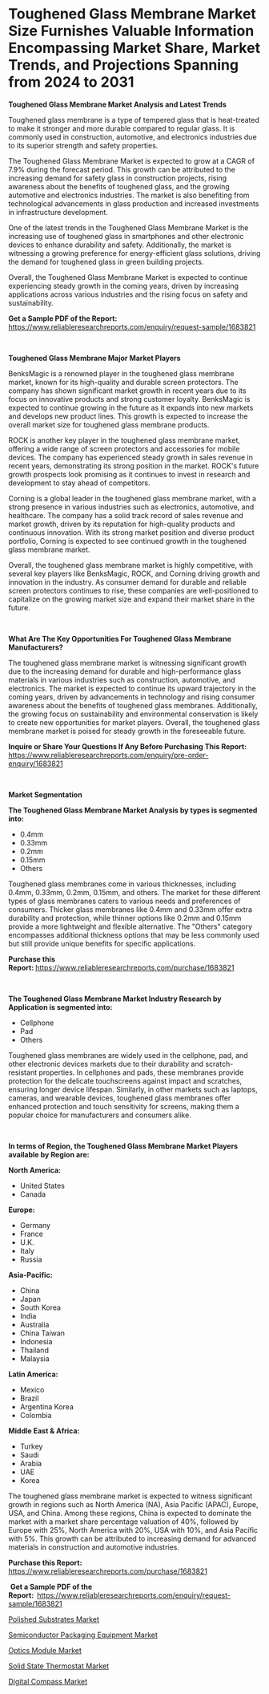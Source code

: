 <p><h1>Toughened Glass Membrane Market Size Furnishes Valuable Information Encompassing Market Share, Market Trends, and Projections Spanning from 2024 to 2031</h1></p><p><strong>Toughened Glass Membrane Market Analysis and Latest Trends</strong></p>
<p><p>Toughened glass membrane is a type of tempered glass that is heat-treated to make it stronger and more durable compared to regular glass. It is commonly used in construction, automotive, and electronics industries due to its superior strength and safety properties.</p><p>The Toughened Glass Membrane Market is expected to grow at a CAGR of 7.9% during the forecast period. This growth can be attributed to the increasing demand for safety glass in construction projects, rising awareness about the benefits of toughened glass, and the growing automotive and electronics industries. The market is also benefiting from technological advancements in glass production and increased investments in infrastructure development.</p><p>One of the latest trends in the Toughened Glass Membrane Market is the increasing use of toughened glass in smartphones and other electronic devices to enhance durability and safety. Additionally, the market is witnessing a growing preference for energy-efficient glass solutions, driving the demand for toughened glass in green building projects.</p><p>Overall, the Toughened Glass Membrane Market is expected to continue experiencing steady growth in the coming years, driven by increasing applications across various industries and the rising focus on safety and sustainability.</p></p>
<p><strong>Get a Sample PDF of the Report:&nbsp;</strong> <a href="https://www.reliableresearchreports.com/enquiry/request-sample/1683821">https://www.reliableresearchreports.com/enquiry/request-sample/1683821</a></p>
<p>&nbsp;</p>
<p><strong>Toughened Glass Membrane Major Market Players</strong></p>
<p><p>BenksMagic is a renowned player in the toughened glass membrane market, known for its high-quality and durable screen protectors. The company has shown significant market growth in recent years due to its focus on innovative products and strong customer loyalty. BenksMagic is expected to continue growing in the future as it expands into new markets and develops new product lines. This growth is expected to increase the overall market size for toughened glass membrane products.</p><p>ROCK is another key player in the toughened glass membrane market, offering a wide range of screen protectors and accessories for mobile devices. The company has experienced steady growth in sales revenue in recent years, demonstrating its strong position in the market. ROCK's future growth prospects look promising as it continues to invest in research and development to stay ahead of competitors.</p><p>Corning is a global leader in the toughened glass membrane market, with a strong presence in various industries such as electronics, automotive, and healthcare. The company has a solid track record of sales revenue and market growth, driven by its reputation for high-quality products and continuous innovation. With its strong market position and diverse product portfolio, Corning is expected to see continued growth in the toughened glass membrane market.</p><p>Overall, the toughened glass membrane market is highly competitive, with several key players like BenksMagic, ROCK, and Corning driving growth and innovation in the industry. As consumer demand for durable and reliable screen protectors continues to rise, these companies are well-positioned to capitalize on the growing market size and expand their market share in the future.</p></p>
<p>&nbsp;</p>
<p><strong>What Are The Key Opportunities For Toughened Glass Membrane Manufacturers?</strong></p>
<p><p>The toughened glass membrane market is witnessing significant growth due to the increasing demand for durable and high-performance glass materials in various industries such as construction, automotive, and electronics. The market is expected to continue its upward trajectory in the coming years, driven by advancements in technology and rising consumer awareness about the benefits of toughened glass membranes. Additionally, the growing focus on sustainability and environmental conservation is likely to create new opportunities for market players. Overall, the toughened glass membrane market is poised for steady growth in the foreseeable future.</p></p>
<p><strong>Inquire or Share Your Questions If Any Before Purchasing This Report:</strong> <a href="https://www.reliableresearchreports.com/enquiry/pre-order-enquiry/1683821">https://www.reliableresearchreports.com/enquiry/pre-order-enquiry/1683821</a></p>
<p>&nbsp;</p>
<p><strong>Market Segmentation</strong></p>
<p><strong>The Toughened Glass Membrane Market Analysis by types is segmented into:</strong></p>
<p><ul><li>0.4mm</li><li>0.33mm</li><li>0.2mm</li><li>0.15mm</li><li>Others</li></ul></p>
<p><p>Toughened glass membranes come in various thicknesses, including 0.4mm, 0.33mm, 0.2mm, 0.15mm, and others. The market for these different types of glass membranes caters to various needs and preferences of consumers. Thicker glass membranes like 0.4mm and 0.33mm offer extra durability and protection, while thinner options like 0.2mm and 0.15mm provide a more lightweight and flexible alternative. The "Others" category encompasses additional thickness options that may be less commonly used but still provide unique benefits for specific applications.</p></p>
<p><strong>Purchase this Report:&nbsp;</strong><a href="https://www.reliableresearchreports.com/purchase/1683821">https://www.reliableresearchreports.com/purchase/1683821</a></p>
<p>&nbsp;</p>
<p><strong>The Toughened Glass Membrane Market Industry Research by Application is segmented into:</strong></p>
<p><ul><li>Cellphone</li><li>Pad</li><li>Others</li></ul></p>
<p><p>Toughened glass membranes are widely used in the cellphone, pad, and other electronic devices markets due to their durability and scratch-resistant properties. In cellphones and pads, these membranes provide protection for the delicate touchscreens against impact and scratches, ensuring longer device lifespan. Similarly, in other markets such as laptops, cameras, and wearable devices, toughened glass membranes offer enhanced protection and touch sensitivity for screens, making them a popular choice for manufacturers and consumers alike.</p></p>
<p>&nbsp;</p>
<p><strong>In terms of Region, the Toughened Glass Membrane Market Players available by Region are:</strong></p>
<p>
    <p> <strong> North America: </strong>
        <ul>
            <li>United States</li>
            <li>Canada</li>
        </ul>
        </p> 
    <p> <strong> Europe: </strong>
        <ul>
            <li>Germany</li>
            <li>France</li>
            <li>U.K.</li>
            <li>Italy</li>
            <li>Russia</li>
        </ul>
        </p> 
    <p> <strong> Asia-Pacific: </strong>
        <ul>
            <li>China</li>
            <li>Japan</li>
            <li>South Korea</li>
            <li>India</li>
            <li>Australia</li>
            <li>China Taiwan</li>
            <li>Indonesia</li>
            <li>Thailand</li>
            <li>Malaysia</li>
        </ul>
        </p> 
    <p> <strong> Latin America: </strong>
        <ul>
            <li>Mexico</li>
            <li>Brazil</li>
            <li>Argentina Korea</li>
            <li>Colombia</li>
        </ul>
        </p> 
    <p> <strong> Middle East & Africa: </strong>
        <ul>
            <li>Turkey</li>
            <li>Saudi</li>
            <li>Arabia</li>
            <li>UAE</li>
            <li>Korea</li>
        </ul>
    </p>
    </p>
<p><p>The toughened glass membrane market is expected to witness significant growth in regions such as North America (NA), Asia Pacific (APAC), Europe, USA, and China. Among these regions, China is expected to dominate the market with a market share percentage valuation of 40%, followed by Europe with 25%, North America with 20%, USA with 10%, and Asia Pacific with 5%. This growth can be attributed to increasing demand for advanced materials in construction and automotive industries.</p></p>
<p><strong>Purchase this Report: </strong><a href="https://www.reliableresearchreports.com/purchase/1683821">https://www.reliableresearchreports.com/purchase/1683821</a></p>
<p>&nbsp;<strong>Get a Sample PDF of the Report:&nbsp;&nbsp;</strong><a href="https://www.reliableresearchreports.com/enquiry/request-sample/1683821">https://www.reliableresearchreports.com/enquiry/request-sample/1683821</a></p>
<p><strong></strong></p>
<p><p><a href="https://medium.com/@peggiemertz/polished-substrates-market-analysis-and-sze-forecasted-for-period-from-2024-to-2031-6b8c44fac545">Polished Substrates Market</a></p><p><a href="https://medium.com/@tevinjewess/semiconductor-packaging-equipment-market-report-reveals-the-latest-trends-and-growth-opportunities-55452ce6fd56">Semiconductor Packaging Equipment Market</a></p><p><a href="https://medium.com/@rowannolan544/optics-module-market-size-and-market-trends-complete-industry-overview-2024-to-2031-e1c0fb80d3e4">Optics Module Market</a></p><p><a href="https://medium.com/@peggiemertz/solid-state-thermostat-market-size-and-market-trends-complete-industry-overview-2024-to-2031-bed5bcd5f870">Solid State Thermostat Market</a></p><p><a href="https://medium.com/@joshuabaker550/digital-compass-market-comprehensive-assessment-by-type-application-and-geography-b45b0d7f78b7">Digital Compass Market</a></p></p>